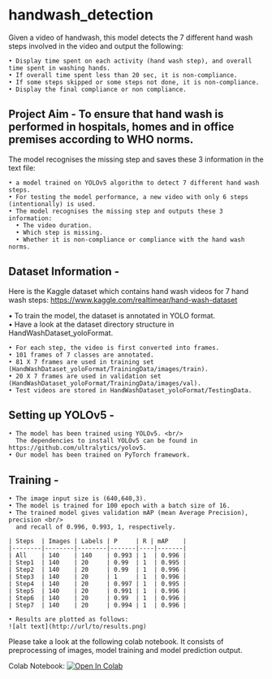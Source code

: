 # handwash_detection
Given a video of handwash, this model detects the 7 different hand wash steps involved in the video and output the following:

    • Display time spent on each activity (hand wash step), and overall time spent in washing hands. 
    • If overall time spent less than 20 sec, it is non-compliance.
    • If some steps skipped or some steps not done, it is non-compliance.
    • Display the final compliance or non compliance.
    

Project Aim - To ensure that hand wash is performed in hospitals, homes and in office premises according to WHO norms.
-------------------------------------------------------------------------------------------------------------

The model recognises the missing step and saves these 3 information in the text file:
    
    • a model trained on YOLOv5 algorithm to detect 7 different hand wash steps.
    • For testing the model performance, a new video with only 6 steps (intentionally) is used.
    • The model recognises the missing step and outputs these 3 information:
      • The video duration.
      • Which step is missing.
      • Whether it is non-compliance or compliance with the hand wash norms.
  
  
Dataset Information - 
---------------------

Here is the Kaggle dataset which contains hand wash videos for 7 hand wash steps:
https://www.kaggle.com/realtimear/hand-wash-dataset 

• To train the model, the dataset is annotated in YOLO format. <br/>
• Have a look at the dataset directory structure in HandWashDataset_yoloFormat.
    
    • For each step, the video is first converted into frames.
    • 101 frames of 7 classes are annotated.
    • 81 X 7 frames are used in training set (HandWashDataset_yoloFormat/TrainingData/images/train).
    • 20 X 7 frames are used in validation set (HandWashDataset_yoloFormat/TrainingData/images/val).
    • Test videos are stored in HandWashDataset_yoloFormat/TestingData.
    

Setting up YOLOv5 - 
-------------------

    • The model has been trained using YOLOv5. <br/> 
      The dependencies to install YOLOv5 can be found in https://github.com/ultralytics/yolov5.
    • Our model has been trained on PyTorch framework.
    

Training - 
----------

    • The image input size is (640,640,3).
    • The model is trained for 100 epoch with a batch size of 16.
    • The trained model gives validation mAP (mean Average Precision), precision <br/>
      and recall of 0.996, 0.993, 1, respectively.
    
    | Steps  | Images | Labels | P     | R | mAP    |
    |--------|--------|--------|-------|----|-------|
    | All    | 140    | 140    | 0.993 | 1  | 0.996 |
    | Step1  | 140    | 20     | 0.99  | 1  | 0.995 |
    | Step2  | 140    | 20     | 0.99  | 1  | 0.996 |
    | Step3  | 140    | 20     | 1     | 1  | 0.996 |
    | Step4  | 140    | 20     | 0.997 | 1  | 0.995 |
    | Step5  | 140    | 20     | 0.991 | 1  | 0.996 |
    | Step6  | 140    | 20     | 0.99  | 1  | 0.996 |    
    | Step7  | 140    | 20     | 0.994 | 1  | 0.996 |
    
    • Results are plotted as follows:
    ![alt text](http://url/to/results.png)
    
    
Please take a look at the following colab notebook.
It consists of preprocessing of images, model training and model prediction output.

Colab Notebook:
[![Open In Colab](https://colab.research.google.com/assets/colab-badge.svg)](https://colab.research.google.com/drive/1-LVe0ewmRyOwZN8Kr20DDEjDhK73gpLp?authuser=1)
